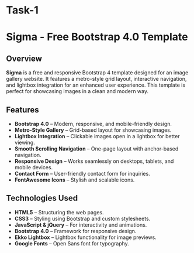 # Task-1
# Sigma - Free Bootstrap 4.0 Template

## Overview

**Sigma** is a free and responsive Bootstrap 4 template designed for an image gallery website. It features a metro-style grid layout, interactive navigation, and lightbox integration for an enhanced user experience. This template is perfect for showcasing images in a clean and modern way.

## Features

- **Bootstrap 4.0** – Modern, responsive, and mobile-friendly design.
- **Metro-Style Gallery** – Grid-based layout for showcasing images.
- **Lightbox Integration** – Clickable images open in a lightbox for better viewing.
- **Smooth Scrolling Navigation** – One-page layout with anchor-based navigation.
- **Responsive Design** – Works seamlessly on desktops, tablets, and mobile devices.
- **Contact Form** – User-friendly contact form for inquiries.
- **FontAwesome Icons** – Stylish and scalable icons.

## Technologies Used

- **HTML5** – Structuring the web pages.
- **CSS3** – Styling using Bootstrap and custom stylesheets.
- **JavaScript & jQuery** – For interactivity and animations.
- **Bootstrap 4.0** – Framework for responsive design.
- **Ekko Lightbox** – Lightbox functionality for image previews.
- **Google Fonts** – Open Sans font for typography.
